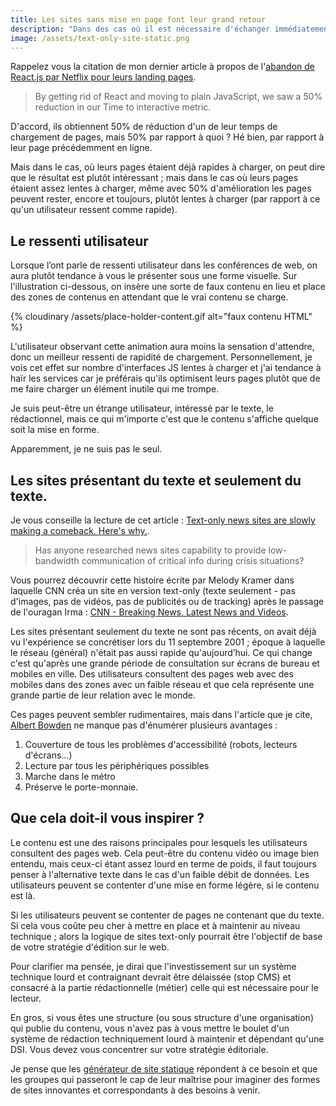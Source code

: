 ```yaml
---
title: Les sites sans mise en page font leur grand retour
description: "Dans des cas où il est nécessaire d'échanger immédiatement un contenu simple, on voit des personnes privilégier des sites sans mise en page, avec seulement du contenu texte."
image: /assets/text-only-site-static.png
---
```


Rappelez vous la citation de mon dernier article à propos de l'[abandon de React.js par Netflix pour leurs landing pages](/2017/11/06/netflix-react-generateur-site-statique/).

> By getting rid of React and moving to plain JavaScript, we saw a 50% reduction in our Time to interactive metric.

D'accord, ils obtiennent 50% de réduction d'un de leur temps de chargement de pages, mais 50% par rapport à quoi ? Hé bien, par rapport à leur page précédemment en ligne.

Mais dans le cas, où leurs pages étaient déjà rapides à charger, on peut dire que le résultat est plutôt intéressant ; mais dans le cas où leurs pages étaient assez lentes à charger, même avec 50% d'amélioration les pages peuvent rester, encore et toujours, plutôt lentes à charger (par rapport à ce qu'un utilisateur ressent comme rapide).

## Le ressenti utilisateur

Lorsque l’ont parle de ressenti utilisateur dans les conférences de web, on aura plutôt tendance à vous le présenter sous une forme visuelle. Sur l'illustration ci-dessous, on insère une sorte de faux contenu en lieu et place des zones de contenus en attendant que le vrai contenu se charge.

<div class="center" markdown="1">	
{% cloudinary /assets/place-holder-content.gif alt="faux contenu HTML" %}
</div>

L'utilisateur observant cette animation aura moins la sensation d'attendre, donc un meilleur ressenti de rapidité de chargement. Personnellement, je vois cet effet sur nombre d'interfaces JS lentes à charger et j'ai tendance à haïr les services car je préférais qu'ils optimisent leurs pages plutôt que de me faire charger un élément inutile qui me trompe.

Je suis peut-être un étrange utilisateur, intéressé par le texte, le rédactionnel, mais ce qui m'importe c'est que le contenu s'affiche quelque soit la mise en forme.

Apparemment, je ne suis pas le seul.

## Les sites présentant du texte et seulement du texte.

Je vous conseille la lecture de cet article : [Text-only news sites are slowly making a comeback. Here's why.](https://www.poynter.org/news/text-only-news-sites-are-slowly-making-comeback-heres-why).

> Has anyone researched news sites capability to provide low-bandwidth communication of critical info during crisis situations?

Vous pourrez découvrir cette histoire écrite par Melody Kramer dans laquelle CNN créa un site en version text-only (texte seulement - pas d'images, pas de vidéos, pas de publicités ou de tracking) après le passage de l'ouragan Irma : [CNN - Breaking News, Latest News and Videos](http://lite.cnn.io/en). 

Les sites présentant seulement du texte ne sont pas récents, on avait déjà vu l'expérience se concrétiser lors du 11 septembre 2001 ; époque à laquelle le réseau (général) n'était pas aussi rapide qu'aujourd’hui. Ce qui change c'est qu'après une grande période de consultation sur écrans de bureau et mobiles en ville. Des utilisateurs consultent des pages web avec des mobiles dans des zones avec un faible réseau et que cela représente une grande partie de leur relation avec le monde.

Ces pages peuvent sembler rudimentaires, mais dans l'article que je cite, [Albert Bowden](https://twitter.com/jalbertbowdenii) ne manque pas d'énumérer plusieurs avantages :

1. Couverture de tous les problèmes d'accessibilité (robots, lecteurs d'écrans…)
2. Lecture par tous les périphériques possibles
3. Marche dans le métro
4. Préserve le porte-monnaie.

## Que cela doit-il vous inspirer ?

Le contenu est une des raisons principales pour lesquels les utilisateurs consultent des pages web. Cela peut-être du contenu vidéo ou image bien entendu, mais ceux-ci étant assez lourd en terme de poids, il faut toujours penser à l'alternative texte dans le cas d'un faible débit de données. Les utilisateurs peuvent se contenter d'une mise en forme légère, si le contenu est là.

Si les utilisateurs peuvent se contenter de pages ne contenant que du texte. Si cela vous coûte peu cher à mettre en place et à maintenir au niveau technique ; alors la logique de sites text-only pourrait être l'objectif de base de votre stratégie d'édition sur le web.

Pour clarifier ma pensée, je dirai que l'investissement sur un système technique lourd et contraignant devrait être délaissée (stop CMS) et consacré à la partie rédactionnelle (métier) celle qui est nécessaire pour le lecteur.

En gros, si vous êtes une structure (ou sous structure d'une organisation) qui publie du contenu, vous n'avez pas à vous mettre le boulet d'un système de rédaction techniquement lourd à maintenir et dépendant qu'une DSI. Vous devez vous concentrer sur votre stratégie éditoriale. 

Je pense que les [générateur de site statique](/generateur-site-statique/) répondent à ce besoin et que les groupes qui passeront le cap de leur maîtrise pour imaginer des formes de sites innovantes et correspondants à des besoins à venir.

